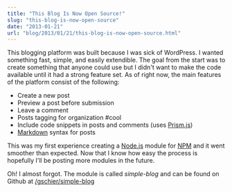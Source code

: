 ```yaml
---
title: "This Blog Is Now Open Source!"
slug: "this-blog-is-now-open-source"
date: "2013-01-21"
url: "blog/2013/01/21/this-blog-is-now-open-source.html"
---
```


This blogging platform was built because I was sick of WordPress. I wanted something fast, simple, and easily extendible. The goal from the start was to create something that anyone could use but I didn't want to make the code available until it had a strong feature set. As of right now, the main features of the platform consist of the following:

- Create a new post
- Preview a post before submission
- Leave a comment
- Posts tagging for organization #cool
- Include code snippets in posts and comments (uses [Prism.js](https://prismjs.com/))
- [Markdown](https://daringfireball.net/projects/markdown/) syntax for posts

This was my first experience creating a [Node.js](https://nodejs.org) module for [NPM](https://npmjs.org) and it went smoother than expected. Now that I know how easy the process is hopefully I'll be posting more modules in the future.

Oh! I almost forgot. The module is called *simple-blog* and can be found on Github at [/gschier/simple-blog](https://github.com/gschier/simple-blog)

